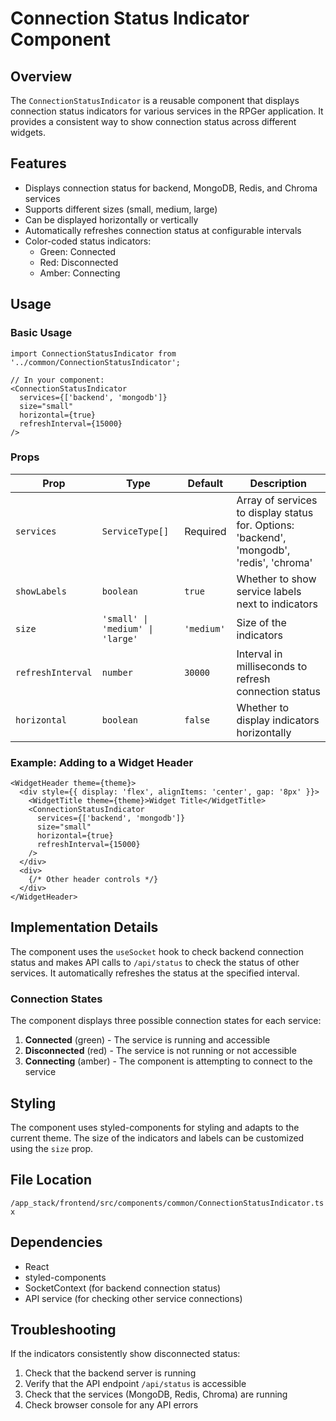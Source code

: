 # Connection Status Indicator Component

## Overview

The `ConnectionStatusIndicator` is a reusable component that displays connection status indicators for various services in the RPGer application. It provides a consistent way to show connection status across different widgets.

## Features

- Displays connection status for backend, MongoDB, Redis, and Chroma services
- Supports different sizes (small, medium, large)
- Can be displayed horizontally or vertically
- Automatically refreshes connection status at configurable intervals
- Color-coded status indicators:
  - Green: Connected
  - Red: Disconnected
  - Amber: Connecting

## Usage

### Basic Usage

```tsx
import ConnectionStatusIndicator from '../common/ConnectionStatusIndicator';

// In your component:
<ConnectionStatusIndicator 
  services={['backend', 'mongodb']} 
  size="small" 
  horizontal={true} 
  refreshInterval={15000}
/>
```

### Props

| Prop | Type | Default | Description |
|------|------|---------|-------------|
| `services` | `ServiceType[]` | Required | Array of services to display status for. Options: 'backend', 'mongodb', 'redis', 'chroma' |
| `showLabels` | `boolean` | `true` | Whether to show service labels next to indicators |
| `size` | `'small' \| 'medium' \| 'large'` | `'medium'` | Size of the indicators |
| `refreshInterval` | `number` | `30000` | Interval in milliseconds to refresh connection status |
| `horizontal` | `boolean` | `false` | Whether to display indicators horizontally |

### Example: Adding to a Widget Header

```tsx
<WidgetHeader theme={theme}>
  <div style={{ display: 'flex', alignItems: 'center', gap: '8px' }}>
    <WidgetTitle theme={theme}>Widget Title</WidgetTitle>
    <ConnectionStatusIndicator 
      services={['backend', 'mongodb']} 
      size="small" 
      horizontal={true} 
      refreshInterval={15000}
    />
  </div>
  <div>
    {/* Other header controls */}
  </div>
</WidgetHeader>
```

## Implementation Details

The component uses the `useSocket` hook to check backend connection status and makes API calls to `/api/status` to check the status of other services. It automatically refreshes the status at the specified interval.

### Connection States

The component displays three possible connection states for each service:
1. **Connected** (green) - The service is running and accessible
2. **Disconnected** (red) - The service is not running or not accessible
3. **Connecting** (amber) - The component is attempting to connect to the service

## Styling

The component uses styled-components for styling and adapts to the current theme. The size of the indicators and labels can be customized using the `size` prop.

## File Location

`/app_stack/frontend/src/components/common/ConnectionStatusIndicator.tsx`

## Dependencies

- React
- styled-components
- SocketContext (for backend connection status)
- API service (for checking other service connections)

## Troubleshooting

If the indicators consistently show disconnected status:

1. Check that the backend server is running
2. Verify that the API endpoint `/api/status` is accessible
3. Check that the services (MongoDB, Redis, Chroma) are running
4. Check browser console for any API errors
